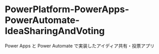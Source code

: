 # PowerPlatform-PowerApps-PowerAutomate-IdeaSharingAndVoting
 Power Apps と Power Automate で実装したアイディア共有・投票アプリ
